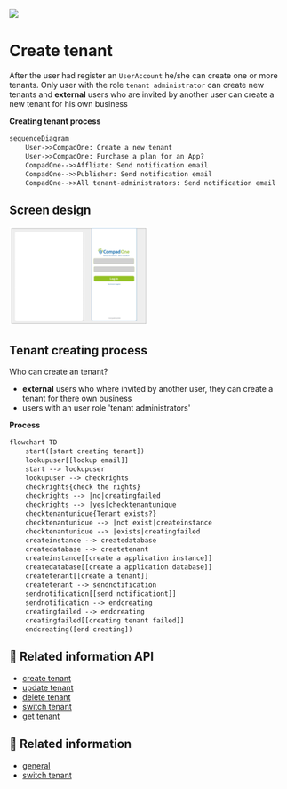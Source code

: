 ![][~concept]

[~concept]: https://img.shields.io/badge/-concept-ff0000.svg

# Create tenant

After the user had register an `UserAccount` he/she can create one or more tenants. Only user with the role `tenant administrator` can create new tenants and **external** users who are 
invited by another user can create a new tenant for his own business

**Creating tenant process**
```mermaid
sequenceDiagram
    User->>CompadOne: Create a new tenant
    User->>CompadOne: Purchase a plan for an App?
    CompadOne-->>Affliate: Send notification email
    CompadOne-->>Publisher: Send notification email
    CompadOne-->>All tenant-administrators: Send notification email
```

## Screen design

[<img src="/en/images/log-in.jpg" width="250"/>](login.png)

## Tenant creating process

Who can create an tenant?
- **external** users who where invited by another user, they can create a tenant for there own business
- users with an user role 'tenant administrators'

**Process**

```mermaid
flowchart TD
    start([start creating tenant])
    lookupuser[[lookup email]]
    start --> lookupuser
    lookupuser --> checkrights
    checkrights{check the rights}
    checkrights --> |no|creatingfailed
    checkrights --> |yes|checktenantunique
    checktenantunique{Tenant exists?}
    checktenantunique --> |not exist|createinstance
    checktenantunique --> |exists|creatingfailed
    createinstance --> createdatabase
    createdatabase --> createtenant
    createinstance[[create a application instance]]
    createdatabase[[create a application database]]
    createtenant[[create a tenant]]
    createtenant --> sendnotification
    sendnotification[[send notificationt]]
    sendnotification --> endcreating
    creatingfailed --> endcreating
    creatingfailed[[creating tenant failed]]
    endcreating([end creating])

```


## 🔗 Related information API
- [create tenant](api/tenant-create.md)
- [update tenant](api/tenant-update.md)
- [delete tenant](api/tenant-delete.md)
- [switch tenant](api/tenant-switch.md)
- [get tenant](api/tenant-get.md)


## 🔗 Related information
- [general](index.md)
- [switch tenant](switch-tenant.md)

